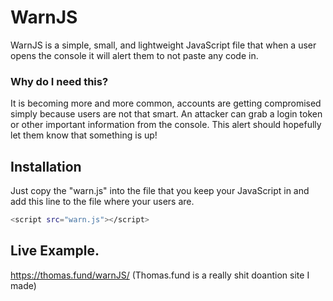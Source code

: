 # WarnJS

WarnJS is a simple, small, and lightweight JavaScript file that when a user opens the console it will alert them to not paste any code in.
### Why do I need this?
It is becoming more and more common, accounts are getting compromised simply because users are not that smart. An attacker can grab a login token or other important information from the console. This alert should hopefully let them know that something is up!

## Installation

Just copy the "warn.js" into the file that you keep your JavaScript in and add this line to the file where your users are. 

```bash
<script src="warn.js"></script>
```

## Live Example.
https://thomas.fund/warnJS/
(Thomas.fund is a really shit doantion site I made) 

